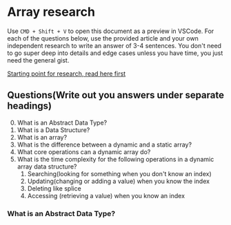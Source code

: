 # Array research

Use `CMD + Shift + V` to open this document as a preview in VSCode.
For each of the questions below, use the provided article and your own independent research to write an answer of 3-4 sentences. You don't need to go super deep into details and edge cases unless you have time, you just need the general gist.

[Starting point for research, read here first](https://lucasmagnum.medium.com/sidenotes-array-abstract-data-type-data-structure-b154140c8305)

## Questions(Write out you answers under separate headings)

0. What is an Abstract Data Type?
1. What is a Data Structure?
2. What is an array?
3. What is the difference between a dynamic and a static array?
4. What core operations can a dynamic array do?
5. What is the time complexity for the following operations in a dynamic array data structure?
   1. Searching(looking for something when you don't know an index)
   2. Updating(changing or adding a value) when you know the index
   3. Deleting like splice
   4. Accessing (retrieving a value) when you know an index

### What is an Abstract Data Type?
